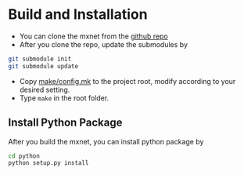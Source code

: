 Build and Installation
======================
- You can clone the mxnet from the [github repo](https://github.com/dmlc/mxnet)
- After you clone the repo, update the submodules by
```bash
git submodule init
git submodule update
```
- Copy [make/config.mk](../make/config.mk) to the project root, modify according to your desired setting.
- Type ```make``` in the root folder.


Install Python Package
----------------------
After you build the mxnet, you can install python package by
```bash
cd python
python setup.py install
```
